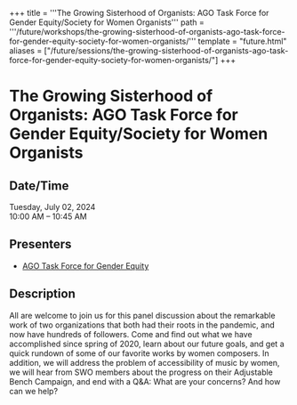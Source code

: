 +++
title = '''The Growing Sisterhood of Organists: AGO Task Force for Gender Equity/Society for Women Organists'''
path = '''/future/workshops/the-growing-sisterhood-of-organists-ago-task-force-for-gender-equity-society-for-women-organists/'''
template = "future.html"
aliases = ["/future/sessions/the-growing-sisterhood-of-organists-ago-task-force-for-gender-equity-society-for-women-organists/"]
+++

<h1>The Growing Sisterhood of Organists: AGO Task Force for Gender Equity/Society for Women Organists</h1>

<h2>Date/Time</h2>
<p>Tuesday, July 02, 2024<br>
10:00 AM – 10:45 AM</p>
<h2>Presenters</h2>
<ul>
<li><a href="/future/presenters/ago-task-force-for-gender-equity/">AGO Task Force for Gender Equity</a></li>
</ul>
<h2>Description</h2>

All are welcome to join us for this panel discussion about the remarkable work of two organizations that both had their roots in the pandemic, and now have hundreds of followers. Come and find out what we have accomplished since spring of 2020, learn about our future goals, and get a quick rundown of some of our favorite works by women composers. In addition, we will address the problem of accessibility of music by women, we will hear from SWO members about the progress on their Adjustable Bench Campaign, and end with a Q&A: What are your concerns? And how can we help?



